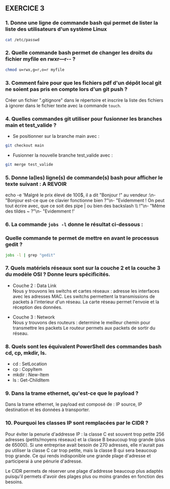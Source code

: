 ## EXERCICE 3 

### 1. Donne une ligne de commande bash qui permet de lister la liste des utilisateurs d'un système Linux   
```bash
cat /etc/passwd  
```


### 2. Quelle commande bash permet de changer les droits du fichier myfile en rwxr—r-- ?  
```bash
chmod u=rwx,g=r,o=r myfile
```


### 3. Comment faire pour que les fichiers pdf d'un dépôt local git ne soient pas pris en compte lors d'un git push ?   
Créer un fichier ".gitignore" dans le répertoire et inscrire la liste des fichiers à ignorer dans le fichier texte avec la commande `touch`. 
    
    
### 4. Quelles commandes git utiliser pour fusionner les branches main et test_valide ?  
- Se positionner sur la branche main avec :  
```bash  
git checkout main     
```
- Fusionner la nouvelle branche test_valide avec :
```bash  
git merge test_valide     
```
    
    
### 5. Donne la(les) ligne(s) de commande(s) bash pour afficher le texte suivant : A REVOIR 

echo -e 'Malgré le prix élevé de 100\$\, il a dit \"Bonjour !\" au vendeur :\n-\"Bonjour est-ce que ce clavier fonctionne bien \?\"\n- \"Evidemment \! On peut tout écrire avec\, que ce soit des pipe \| ou bien des backslash \\\ \!\"\n- \"Même des tildes \~ \?\"\n- \"Evidemment \!'


### 6. La commande `jobs -l` donne le résultat ci-dessous :
### Quelle commande te permet de mettre en avant le processus gedit ?
```bash  
jobs -l | grep "gedit"       
```


### 7. Quels matériels réseaux sont sur la couche 2 et la couche 3 du modèle OSI ? Donne leurs spécificités.  
- Couche 2 : Data Link  
  Nous y trouvons les switchs et cartes réseaux : adresse les interfaces avec les adresses MAC.
  Les switchs permettent la transmissions de packets à l'interieur d'un réseau.
  La carte réseau permet l'envoie et la réception des données.   

- Couche 3 : Network  
  Nous y trouvons des routeurs  : determine le meilleur chemin pour transmettre les packets
  Le routeur permets aux packets de sortir du réseau. 
   
   
### 8. Quels sont les équivalent PowerShell des commandes bash cd, cp, mkdir, ls.
- cd : SetLocation  
- cp : CopyItem  
- mkdir : New-Item  
- ls : Get-ChildItem


### 9. Dans la trame ethernet, qu'est-ce que le payload ?  
Dans la trame ethernet, le payload est composé de : IP source, IP destination et les données à transporter.  


### 10. Pourquoi les classes IP sont remplacées par le CIDR ?
Pour éviter la penurie d'addresse IP : la classe C est souvent trop petite 256 adresses (petits/moyens réseaux) et la classe B beaucoup trop grande (plus de 65000). 
Si une entreprise avait besoin de 270 adresses, elle n'aurait pas pu utiliser la classe C car trop petite, mais la classe B qui sera beaucoup trop grande. Ce qui rends indisponible une grande plage d'adresse et participerai à une pénurie d'adresse.  

Le CIDR permets de réserver une plage d'addresse beaucoup plus adaptés puisqu'il permets d'avoir des plages plus ou moins grandes en fonction des besoins.  




